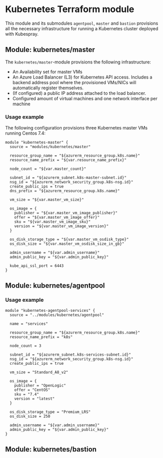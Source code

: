 # Kubernetes Terraform module

This module and its submodules `agentpool`, `master` and `bastion` provisions 
all the necessary infrastructure for running a Kubernetes cluster deployed with Kubespray. 

## Module: kubernetes/master

The `kubernetes/master`-module provisions the following infrastructure:

- An Availability set for master VMs
- An Azure Load Balancer (L3) for Kubernetes API access.
  Includes a backend address pool where the provisioned VMs/NICs will automatically
  register themselves.
- (If configured) a public IP address attached to the load balancer.
- Configured amount of virtual machines and one network interface per machine

### Usage example

The following configuration provisions three Kubernetes master VMs running Centos 7.4:

```
module "kubernetes-master" {
  source = "modules/kubernetes/master"

  resource_group_name = "${azurerm_resource_group.k8s.name}"
  resource_name_prefix = "${var.resource_name_prefix}"

  node_count = "${var.master_count}"

  subnet_id = "${azurerm_subnet.k8s-master-subnet.id}"
  nsg_id = "${azurerm_network_security_group.k8s-nsg.id}"
  create_public_ips = true
  dns_prefix = "${azurerm_resource_group.k8s.name}"

  vm_size = "${var.master_vm_size}"

  os_image = {
	publisher = "${var.master_vm_image_publisher}"
	offer = "${var.master_vm_image_offer}"
	sku = "${var.master_vm_image_sku}"
	version = "${var.master_vm_image_version}"
  }

  os_disk_storage_type = "${var.master_vm_osdisk_type}"
  os_disk_size = "${var.master_vm_osdisk_size_in_gb}"

  admin_username = "${var.admin_username}"
  admin_public_key = "${var.admin_public_key}"

  kube_api_ssl_port = 6443
}
```

## Module: kubernetes/agentpool

### Usage example

```
module "kubernetes-agentpool-services" {
  source = "../modules/kubernetes/agentpool"

  name = "services"

  resource_group_name = "${azurerm_resource_group.k8s.name}"
  resource_name_prefix = "k8s"

  node_count = 3

  subnet_id = "${azurerm_subnet.k8s-services-subnet.id}"
  nsg_id = "${azurerm_network_security_group.k8s-nsg.id}"
  create_public_ips = true

  vm_size = "Standard_A8_v2"

  os_image = {
	publisher = "OpenLogic"
	offer = "CentOS"
	sku = "7.4"
	version = "latest"
  }

  os_disk_storage_type = "Premium_LRS"
  os_disk_size = 250

  admin_username = "${var.admin_username}"
  admin_public_key = "${var.admin_public_key}"
}
```

## Module: kubernetes/bastion
